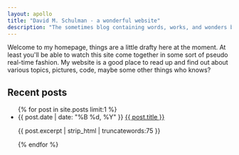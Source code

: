 ```yaml
---
layout: apollo
title: "David M. Schulman - a wonderful website"
description: "The sometimes blog containing words, works, and wonders by David M. Schulman. Come for the web development, stay for the DIY electronics and synthesizers."
---
```


Welcome to my homepage, things are a little drafty here at the moment. At least you'll be able to watch this site come together in some sort of pseudo real-time fashion. My website is a good place to read up and find out about various topics, pictures, code, maybe some other things who knows?

## Recent posts

<ul class="posts">
{% for post in site.posts limit:1 %}
  <li>
    <span class="date">{{ post.date | date: "%B %d, %Y" }}</span>
    <a href="{{ post.url }}" title="{{ post.title }}">{{ post.title }}</a>
    <p class="excerpt">{{ post.excerpt | strip_html | truncatewords:75 }}</p>
  </li>
{% endfor %}
</ul>
